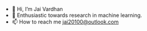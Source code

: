 - 👋 Hi, I’m Jai Vardhan
- 👀 Enthusiastic towards research in machine learning.
- 📫 How to reach me jai20100@outlook.com

<!---
jai20100/jai20100 is a ✨ special ✨ repository because its `README.md` (this file) appears on your GitHub profile.
You can click the Preview link to take a look at your changes.
--->

